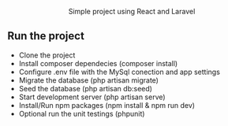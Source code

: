 <p align="center"> Simple project using React and Laravel </p>

## Run the project

<ul>
        <li>
            Clone the project
        </li>
        <li>
            Install composer dependecies (composer install)
        </li>
        <li>
            Configure .env file with the MySql conection and app settings
        </li>
        <li>
            Migrate the database (php artisan migrate)
        </li>
        <li>
            Seed the database (php artisan db:seed)
        </li>
        <li>
            Start development server (php artisan serve)
        </li>
        <li>
            Install/Run npm packages (npm install & npm run dev)
        </li>
        <li>
            Optional run the unit testings (phpunit)
        </li>
</ul>

